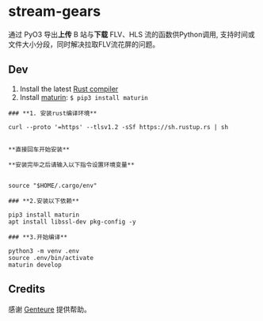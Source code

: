 # stream-gears

通过 PyO3 导出**上传** B 站与**下载** FLV、HLS 流的函数供Python调用,
支持时间或文件大小分段，同时解决拉取FLV流花屏的问题。

## Dev

1. Install the latest [Rust compiler](https://www.rust-lang.org/tools/install)
2. Install [maturin](https://maturin.rs/): `$ pip3 install maturin`

```shell
### **1. 安装rust编译环境**

curl --proto '=https' --tlsv1.2 -sSf https://sh.rustup.rs | sh


**直接回车开始安装**

**安装完毕之后请输入以下指令设置环境变量**


source "$HOME/.cargo/env"

### **2.安装以下依赖**

pip3 install maturin
apt install libssl-dev pkg-config -y

### **3.开始编译**

python3 -m venv .env
source .env/bin/activate
maturin develop
```

## Credits

感谢 [Genteure](https://github.com/Genteure) 提供帮助。
